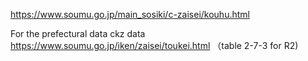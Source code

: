 https://www.soumu.go.jp/main_sosiki/c-zaisei/kouhu.html

For the prefectural data ckz data https://www.soumu.go.jp/iken/zaisei/toukei.html
（table 2-7-3 for R2)